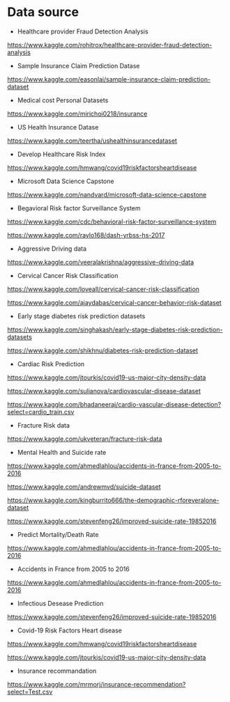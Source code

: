 # Data source 

* Healthcare provider Fraud Detection Analysis 

https://www.kaggle.com/rohitrox/healthcare-provider-fraud-detection-analysis

* Sample Insurance Claim Prediction Datase

https://www.kaggle.com/easonlai/sample-insurance-claim-prediction-dataset

* Medical cost Personal Datasets 

https://www.kaggle.com/mirichoi0218/insurance

* US Health Insurance Datase

https://www.kaggle.com/teertha/ushealthinsurancedataset

* Develop Healthcare Risk Index

https://www.kaggle.com/hmwang/covid19riskfactorsheartdisease

* Microsoft Data Science Capstone 

https://www.kaggle.com/nandvard/microsoft-data-science-capstone

* Begavioral Risk factor Surveillance System

https://www.kaggle.com/cdc/behavioral-risk-factor-surveillance-system

https://www.kaggle.com/raylo168/dash-yrbss-hs-2017

* Aggressive Driving data

https://www.kaggle.com/veeralakrishna/aggressive-driving-data

* Cervical Cancer Risk Classification

https://www.kaggle.com/loveall/cervical-cancer-risk-classification

https://www.kaggle.com/ajaydabas/cervical-cancer-behavior-risk-dataset

* Early stage diabetes risk prediction datasets

https://www.kaggle.com/singhakash/early-stage-diabetes-risk-prediction-datasets

https://www.kaggle.com/shikhnu/diabetes-risk-prediction-dataset

* Cardiac Risk Prediction

https://www.kaggle.com/jtourkis/covid19-us-major-city-density-data

https://www.kaggle.com/sulianova/cardiovascular-disease-dataset

https://www.kaggle.com/bhadaneeraj/cardio-vascular-disease-detection?select=cardio_train.csv

* Fracture Risk data

https://www.kaggle.com/ukveteran/fracture-risk-data

* Mental Health and Suicide rate

https://www.kaggle.com/ahmedlahlou/accidents-in-france-from-2005-to-2016

https://www.kaggle.com/andrewmvd/suicide-dataset

https://www.kaggle.com/kingburrito666/the-demographic-rforeveralone-dataset

https://www.kaggle.com/stevenfeng26/improved-suicide-rate-19852016

* Predict Mortality/Death Rate

https://www.kaggle.com/ahmedlahlou/accidents-in-france-from-2005-to-2016

* Accidents in France from 2005 to 2016

https://www.kaggle.com/ahmedlahlou/accidents-in-france-from-2005-to-2016

* Infectious Desease Prediction

https://www.kaggle.com/stevenfeng26/improved-suicide-rate-19852016

* Covid-19 Risk Factors Heart disease

https://www.kaggle.com/hmwang/covid19riskfactorsheartdisease

https://www.kaggle.com/jtourkis/covid19-us-major-city-density-data

* Insurance recommandation

https://www.kaggle.com/mrmorj/insurance-recommendation?select=Test.csv


